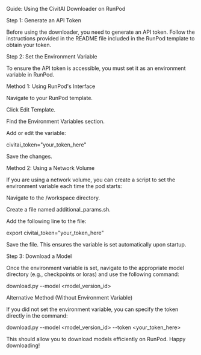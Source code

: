 Guide: Using the CivitAI Downloader on RunPod

Step 1: Generate an API Token

Before using the downloader, you need to generate an API token. Follow the instructions provided in the README file included in the RunPod template to obtain your token.

Step 2: Set the Environment Variable

To ensure the API token is accessible, you must set it as an environment variable in RunPod.

Method 1: Using RunPod's Interface

Navigate to your RunPod template.

Click Edit Template.

Find the Environment Variables section.

Add or edit the variable:

civitai_token="your_token_here"

Save the changes.

Method 2: Using a Network Volume

If you are using a network volume, you can create a script to set the environment variable each time the pod starts:

Navigate to the /workspace directory.

Create a file named additional_params.sh.

Add the following line to the file:

export civitai_token="your_token_here"

Save the file. This ensures the variable is set automatically upon startup.

Step 3: Download a Model

Once the environment variable is set, navigate to the appropriate model directory (e.g., checkpoints or loras) and use the following command:

download.py --model <model_version_id>

Alternative Method (Without Environment Variable)

If you did not set the environment variable, you can specify the token directly in the command:

download.py --model <model_version_id> --token <your_token_here>

This should allow you to download models efficiently on RunPod. Happy downloading!

